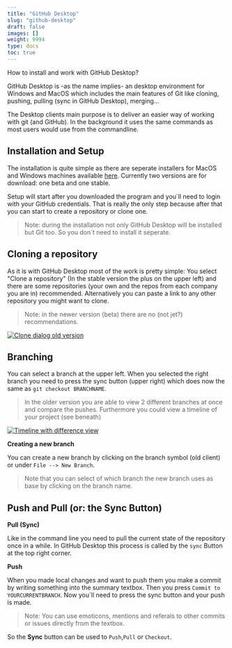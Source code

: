 ```yaml
---
title: "GitHub Desktop"
slug: "github-desktop"
draft: false
images: []
weight: 9994
type: docs
toc: true
---
```


How to install and work with GitHub Desktop?

GitHub Desktop is -as the name implies- an desktop environment for Windows and MacOS which includes the main features of Git like cloning, pushing, pulling (sync in GitHub Desktop), merging...

The Desktop clients main purpose is to deliver an easier way of working with git (and GitHub). In the background it uses the same commands as most users would use from the commandline.

## Installation and Setup
The installation is quite simple as there are seperate installers for MacOS and Windows machines available [here][1]. Currently two versions are for download: one beta and one stable. 

Setup will start after you downloaded the program and you´ll need to login with your GitHub credentials. That is really the only step because after that you can start to create a repository or clone one.

>Note: during the installation not only GitHub Desktop will be installed but Git too. So you don´t need to install it seperate.


  [1]: https://desktop.github.com/

## Cloning a repository
As it is with GitHub Desktop most of the work is pretty simple: You select "Clone a repository" (In the stable version the plus on the upper left) and there are some repositories (your own and the repos from each company you are in) recommended. Alternatively you can paste a link to any other repository you might want to clone.

> Note: in the newer version (beta) there are no (not jet?) recommendations.

[![Clone dialog old version][1]][1]


  [1]: https://i.stack.imgur.com/wKIlb.png

## Branching
You can select a branch at the upper left. When you selected the right branch you need to press the sync button (upper right) which does now the same as ```git checkout BRANCHNAME```. 
>In the older version you are able to view 2 different branches at once and compare the pushes. Furthermore you could view a timeline of your project (see beneath)

[![Timeline with difference view][1]][1]

**Creating a new branch**

You can create a new branch by clicking on the branch symbol (old client) or under ```File --> New Branch```.
> Note that you can select of which branch the new branch uses as base by clicking on the branch name.

  [1]: https://i.stack.imgur.com/oP3zY.png

## Push and Pull (or: the Sync Button)
**Pull (Sync)**

Like in the command line you need to pull the current state of the repository once in a while. In GitHub Desktop this process is called by the ```sync``` Button at the top right corner. 

**Push**

When you made local changes and want to push them you make a commit by writing something into the summary textbox. Then you press ```Commit to YOURCURRENTBRANCH```. Now you´ll need to press the sync button and your push is made. 

>Note: You can use emoticons, mentions and referals to other commits or issues directly from the textbox.

So the **Sync** button can be used to ```Push```,```Pull``` or ```Checkout```.

